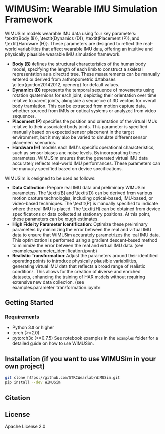# WIMUSim: Wearable IMU Simulation Framework

WIMUSim models wearable IMU data using four key parameters: \textit{Body (B)}, \textit{Dynamics (D)}, \textit{Placement (P)}, and \textit{Hardware (H)}. These parameters are designed to reflect the real-world variabilities that affect wearable IMU data, offering an intuitive and physically plausible wearable IMU simulation framework.

- **Body (B)** defines the structural characteristics of the human body model, specifying the length of each limb to construct a skeletal representation as a directed tree. These measurements can be manually entered or derived from anthropometric databases \citep{gordon20142012, openerg} for default values.
- **Dynamics (D)** represents the temporal sequence of movements using rotation quaternions for each joint, depicting their orientation over time relative to parent joints, alongside a sequence of 3D vectors for overall body translation. This can be extracted from motion capture data, whether sourced from IMUs or optical systems or analyzed from video sequences.
- **Placement (P)** specifies the position and orientation of the virtual IMUs relative to their associated body joints. This parameter is specified manually based on expected sensor placement in the target environment, but it may also be varied to simulate different sensor placement scenarios.
- **Hardware (H)** models each IMU's specific operational characteristics, such as sensor biases and noise levels. By incorporating these parameters, WIMUSim ensures that the generated virtual IMU data accurately reflects real-world IMU performances. These parameters can be manually specified based on device specifications.

WIMUSim is designed to be used as follows:
- **Data Collection**: Prepare real IMU data and preliminary WIMUSim parameters. The \textit{B} and \textit{D} can be derived from various motion capture technologies, including optical-based, IMU-based, or video-based techniques. The \textit{P} is manually specified to indicate where the real IMU is placed. The \textit{H} can be obtained from device specifications or data collected at stationary positions. At this point, these parameters can be rough estimates.
- **High Fidelity Parameter Identification**: Optimize these preliminary parameters by minimizing the error between the real and virtual IMU data to ensure that WIMUSim accurately parametrizes the real IMU data. This optimization is performed using a gradient descent-based method to minimize the error between the real and virtual IMU data. (see examples/parameter_identification.ipynb)
- **Realistic Transformation**: Adjust the parameters around their identified operating points to introduce physically plausible variabilities, generating virtual IMU data that reflects a broad range of realistic conditions. This allows for the creation of diverse and enriched datasets, enhancing the training of HAR models without requiring extensive new data collection. (see examples/parameter_transformation.ipynb)


## Getting Started

### Requirements
- Python 3.8 or higher
- torch (>=2.0)
- pytorch3d (>=0.7.5)
See notebook examples in the `examples` folder for a detailed guide on how to use WIMUSim.


## Installation (if you want to use WIMUSim in your own project)
```bash
git clone https://github.com/STRCWearlab/WIMUSim.git
pip install --dev WIMUSim
```


## Citation


## License
Apache License 2.0


